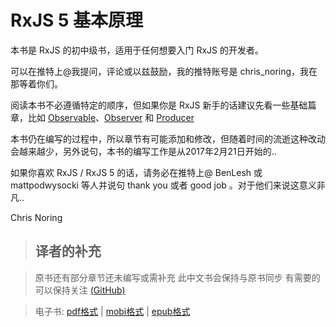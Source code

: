 # RxJS 5 基本原理

本书是 RxJS 的初中级书，适用于任何想要入门 RxJS 的开发者。

可以在推特上@我提问，评论或以兹鼓励，我的推特账号是 chris_noring，我在那等着你们。

阅读本书不必遵循特定的顺序，但如果你是 RxJS 新手的话建议先看一些基础篇章，比如 [Observable](./content/observable-anatomy.md)、[Observer](./content/observer.md) 和 [Producer](./content/producer.md)

本书仍在编写的过程中，所以章节有可能添加和修改，但随着时间的流逝这种改动会越来越少，另外说句，本书的编写工作是从2017年2月21日开始的..

如果你喜欢 RxJS / RxJS 5 的话，请务必在推特上@ BenLesh 或 mattpodwysocki 等人并说句 thank you 或者 good job 。对于他们来说这意义非凡..

Chris Noring

> ## 译者的补充

> 原书还有部分章节还未编写或需补充 此中文书会保持与原书同步 有需要的可以保持关注 [(GitHub)](https://github.com/RxJS-CN/rxjs5-ultimate-cn)

> 电子书: [pdf格式](./ebook/RxJS5基本原理.pdf) | [mobi格式](./ebook/RxJS5基本原理.mobi) | [epub格式](./ebook/RxJS5基本原理.epub)
